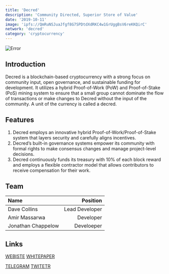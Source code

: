 ```yaml
---
title: 'Decred'
description: 'Community Directed, Superior Store of Value'
date: '2019-10-11'
image: 'ipfs://QmRuNSJuaJfgf8G7SPDtdXdRKC4w1GrUggBsV6reKKQirC'
network: 'decred'
category: 'cryptocurrency'
---
```


![Error](ipfs://QmXDJEtiKrFQTHqmfD1GSy2YQPWxYnozWhoZzpXxdtZpJy)

## Introduction
Decred is a blockchain-based cryptocurrency with a strong focus on community input, open governance, and sustainable funding for development. It utilizes a hybrid Proof-of-Work (PoW) and Proof-of-Stake (PoS) mining system to ensure that a small group cannot dominate the flow of transactions or make changes to Decred without the input of the community. A unit of the currency is called a decred.

## Features
1. Decred employs an innovative hybrid Proof-of-Work/Proof-of-Stake system that layers security and carefully aligns incentives.
2. Decred’s built-in governance systems empower its community with formal rights to make consensus changes and manage project-level decisions. 
3. Decred continuously funds its treasury with 10% of each block reward and employs a flexible contractor model that allows contributors to receive compensation for their work. 
   

## Team

| Name  |  Position |
|:---|---:|
|Dave Collins  | Lead Developer |
| Amir Massarwa | Developer |
|Jonathan Chappelow| Develoeper|


## Links

[WEBISTE](https://decred.org/)
[WHITEPAPER](https://docs.decred.org/)

[TELEGRAM](https://t.me/decred)
[TWITETR](https://twitter.com/decredproject)